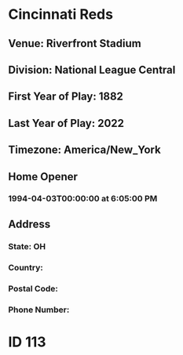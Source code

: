 # Cincinnati Reds
## Venue: Riverfront Stadium
## Division: National League Central
## First Year of Play: 1882
## Last Year of Play: 2022
## Timezone: America/New_York
## Home Opener
### 1994-04-03T00:00:00 at 6:05:00 PM
## Address
### 
### State: OH
### Country: 
### Postal Code: 
### Phone Number: 
# ID 113